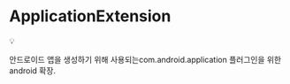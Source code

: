 # ApplicationExtension

<aside>
💡

안드로이드 앱을 생성하기 위해 사용되는com.android.application 플러그인을 위한 android 확장.

</aside>